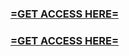 <h3><strong><a href="https://www.google.com/url?q=https%3A%2F%2Ftelegra.ph%2Fclick-on-this-link-to-continue-04-13">=GET ACCESS HERE=</a></strong></h3>

<h3><strong><a href="https://www.google.com/url?q=https%3A%2F%2Ftelegra.ph%2Fclick-on-this-link-to-continue-04-13">=GET ACCESS HERE=</a></strong></h3>
